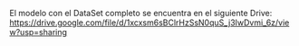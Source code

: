 El modelo con el DataSet completo se encuentra en el siguiente Drive: https://drive.google.com/file/d/1xcxsm6sBClrHzSsN0quS_j3IwDvmi_6z/view?usp=sharing
